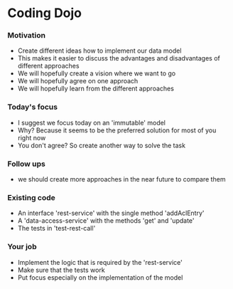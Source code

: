 # Coding Dojo

### Motivation
- Create different ideas how to implement our data model
- This makes it easier to discuss the advantages and disadvantages of different approaches
- We will hopefully create a vision where we want to go
- We will hopefully agree on one approach
- We will hopefully learn from the different approaches

### Today's focus
- I suggest we focus today on an 'immutable' model
- Why? Because it seems to be the preferred solution for most of you right now
- You don't agree? So create another way to solve the task

### Follow ups
- we should create more approaches in the near future to compare them

### Existing code
- An interface 'rest-service' with the single method 'addAclEntry'
- A 'data-access-service' with the methods 'get' and 'update'
- The tests in 'test-rest-call'

### Your job
- Implement the logic that is required by the 'rest-service' 
- Make sure that the tests work
- Put focus especially on the implementation of the model


